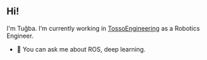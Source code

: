 ## Hi!
I'm Tuğba. I’m currently working in [TossoEngineering](https://github.com/TossoEngineerings) as a Robotics Engineer.

- 💬 You can ask me about ROS, deep learning.

